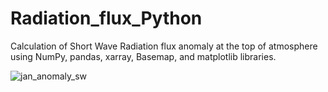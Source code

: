 # Radiation_flux_Python
Calculation of Short Wave Radiation flux anomaly at the top of atmosphere using NumPy, pandas, xarray, Basemap, and matplotlib libraries.


![jan_anomaly_sw](https://user-images.githubusercontent.com/67474853/126033643-94fee66f-cef8-4e34-bea8-4f04b3a161fa.jpg)

